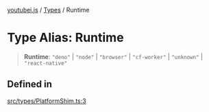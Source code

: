 [youtubei.js](../../../README.md) / [Types](../README.md) / Runtime

# Type Alias: Runtime

> **Runtime**: `"deno"` \| `"node"` \| `"browser"` \| `"cf-worker"` \| `"unknown"` \| `"react-native"`

## Defined in

[src/types/PlatformShim.ts:3](https://github.com/LuanRT/YouTube.js/blob/eb21af33db708f0355f4fb15881f5d4fabc7b06c/src/types/PlatformShim.ts#L3)
